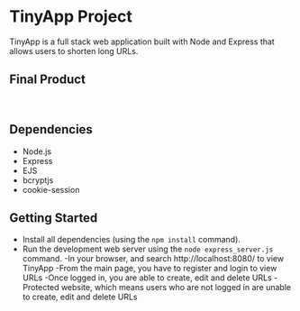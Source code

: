 # TinyApp Project

TinyApp is a full stack web application built with Node and Express that allows users to shorten long URLs.

## Final Product

![<img width="969" alt="Screen Shot 2023-01-26 at 7 33 46 PM" src="https://user-images.githubusercontent.com/114878267/215004296-a76d31d1-9743-46ff-b02d-c19b4535b501.png">](#)
![<img width="983" alt="createtinyurl" src="https://user-images.githubusercontent.com/114878267/215004146-9582f1d3-bd4a-433a-95f0-acf756d0ad79.png">](#)

## Dependencies

- Node.js
- Express
- EJS
- bcryptjs
- cookie-session

## Getting Started

- Install all dependencies (using the `npm install` command).
- Run the development web server using the `node express_server.js` command.
-In your browser, and search http://localhost:8080/ to view TinyApp
-From the main page, you have to register and login to view URLs
-Once logged in, you are able to create, edit and delete URLs
-Protected website, which means users who are not logged in are unable to create, edit and delete URLs